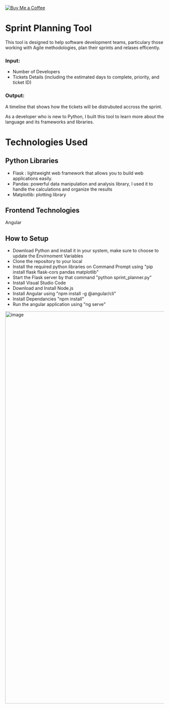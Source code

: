 [![Buy Me a Coffee](https://img.shields.io/badge/Buy%20Me%20A%20Coffee-%E2%98%95%EF%B8%8F-orange)](https://www.buymeacoffee.com/hodaeldawy)

# Sprint Planning Tool
This tool is designed to help software development teams, particulary those working with Agile methodologies, plan their sprints and relases efficently.


### Input:
- Number of Developers
- Tickets Details (including the estimated days to complete, priority, and ticket ID)

### Output:

A timeline that shows how the tickets will be distrubuted accross the sprint.

As a developer who is new to Python, I built this tool to learn more about the language and its frameworks and libraries.


# Technologies Used

## Python Libraries

* Flask : lightweight web framework that allows you to build web applications easily.
* Pandas: powerful data manipulation and analysis library, I used it to handle the calculations and organize the results
* Matplotlib: plotting library

## Frontend Technologies

Angular

## How to Setup

- Download Python and install it in your system, make sure to choose to update the Envirnoment Variables
- Clone the repository to your local
- Install the required python libraries on Command Prompt using "pip install flask flask-cors pandas matplotlib"
- Start the Flask server by that command "python sprint_planner.py"
- Install Visual Studio Code 
- Download and Install Node.js
- Install Angular using "npm install -g @angular/cli"
- Install Dependancies "npm install"
- Run the angular application using "ng serve"

<img width="1241" alt="image" src="https://github.com/user-attachments/assets/148ea71e-cf71-4de2-98e4-4838846fd83e">






